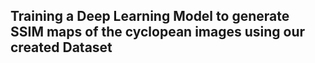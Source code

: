 ## Training a Deep Learning Model to generate SSIM maps of the cyclopean images using our created Dataset
